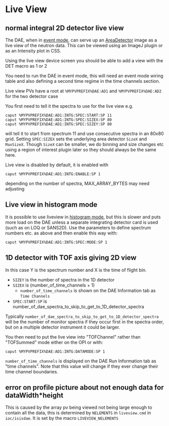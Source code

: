 # Live View

## normal integral 2D detector live view
 
The DAE, when in [event mode](https://github.com/ISISComputingGroup/ibex_developers_manual/wiki/DAE-and-the-ICP#event-and-histogram-mode), can serve up an [AreaDetector](https://github.com/areaDetector/ADCore) image as a live view of the neutron data. This can be viewed using an ImageJ plugin or as an Intensity plot in CSS.

Using the live view device screen you should be able to add a view with the DET macro as 1 or 2

You need to run the DAE in event mode, this will need an event mode wiring table and also defining a second time regime in the time channels section. 
 
Live view PVs have a root at `%MYPVPREFIX%DAE:AD1` and `%MYPVPREFIX%DAE:AD2` for the two detector case

You first need to tell it the spectra to use for the live view e.g.
```
caput %MYPVPREFIX%DAE:AD1:INTG:SPEC:START:SP 11
caput %MYPVPREFIX%DAE:AD1:INTG:SPEC:SIZEX:SP 80
caput %MYPVPREFIX%DAE:AD1:INTG:SPEC:SIZEY:SP 80
```
will tell it to start from spectrum 11 and use consecutive spectra in an 80x80 grid. Setting `SPEC:SIZEX` sets the underlying area detector `SizeX` and `MaxSizeX`. Though `SizeX` can be smaller, we do binning and size changes etc using a region of interest plugin later so they should always be the same here. 

Live view is disabled by default, it is enabled with
```
caput %MYPVPREFIX%DAE:AD1:INTG:ENABLE:SP 1
```
depending on the number of spectra, MAX_ARRAY_BYTES may need adjusting

## Live view in histogram mode

It is possible to use liveview in [histogram mode](https://github.com/ISISComputingGroup/ibex_developers_manual/wiki/DAE-and-the-ICP#event-and-histogram-mode), but this is slower and puts more load on the DAE unless a separate integrating detector card is used (such as on LOQ or SANS2D). Use the parameters to define spectrum numbers etc. as above and then enable this way with:
```  
caput %MYPVPREFIX%DAE:AD1:INTG:SPEC:MODE:SP 1
```

## 1D detector with TOF axis giving 2D view

In this case Y is the spectrum number and X is the time of flight bin. 

* `SIZEY` is the number of spectra in the 1D detector
* `SIZEX` is (number_of_time_channels + 1)  
    - `number_of_time_channels` is shown on the DAE Information tab as `Time Channels`
* `SPEC:START:SP` is number_of_dae_spectra_to_skip_to_get_to_1D_detector_spectra

Typically `number_of_dae_spectra_to_skip_to_get_to_1D_detector_spectra` will be the number of monitor spectra if they occur first in the spectra order, but on a multiple detector instrument it could be larger.  

You then need to put the live view into "TOFChannel" rather than "TOFSummed" mode either on the OPI or with:
```
caput %MYPVPREFIX%DAE:AD1:INTG:DATAMODE:SP 1
```
`number_of_time_channels` is displayed on the DAE Run Information tab as "time channels". Note that this value will change if they ever change their time channel boundaries.     

## error on profile picture about not enough data for dataWidth*height

This is caused by the array pv being viewed not being large enough to contain all the data, this is determined by `NELEMENTS` in `liveview.cmd` in `ioc/isisdae`. It is set by the macro `LIVEVIEW_NELEMENTS`